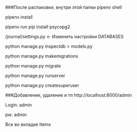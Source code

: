 ###После распаковки, внутри этой папки
pipenv shell

pipenv install

pipenv run pip install psycopg2

/journal/settings.py <- Изменить настройки DATABASES

python manage.py inspectdb > models.py

python manage.py makemigrations

python manage.py migrate

python manage.py runserver

python manage.py createsuperuser





###Добавление, удаление и тп
http://localhost:8000/admin

Login: admin

pw: admin

Все во вкладке Items